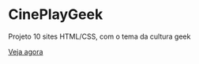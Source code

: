 # CinePlayGeek
<p>Projeto 10 sites HTML/CSS, com o tema da cultura geek</p>
<a href="https://dev-loureiro.github.io/CinePlayGeek/">Veja agora</a>

